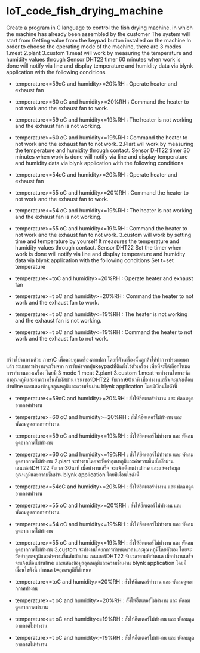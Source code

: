 # IoT_code_fish_drying_machine
Create a program in C language to control the fish drying machine. in which the machine has already been assembled by the customer The system will start from Getting value from the keypad button installed on the machine In order to choose the operating mode of the machine, there are 3 modes 1.meat 2.plant 3.custom
  1.meat will work by measuring the temperature and humidity values through Sensor DHT22 timer 60 minutes when work is done will notify via line and display temperature and humidity data via blynk application with the following conditions
   - temperature<=59oC and humidity>=20%RH : Operate heater and exhaust fan
   - temperature>=60 oC and humidity>=20%RH : Command the heater to not work and the exhaust fan to work.
   - temperature<=59 oC and humidity<=19%RH : The heater is not working and the exhaust fan is not working.
   - temperature>=60 oC and humidity<=19%RH : Command the heater to not work and the exhaust fan to not work.
2.Plart will work by measuring the temperature and humidity through contact. Sensor DHT22 timer 30 minutes when work is done will notify via line and display temperature and humidity data via blynk application with the following conditions

   - temperature<=54oC and humidity>=20%RH : Operate heater and exhaust fan
   - temperature>=55 oC and humidity>=20%RH : Command the heater to not work and the exhaust fan to work.
   - temperature<=54 oC and humidity<=19%RH : The heater is not working and the exhaust fan is not working.
   - temperature>=55 oC and humidity<=19%RH : Command the heater to not work and the exhaust fan to not work.
3.custom will work by setting time and temperature by yourself It measures the temperature and humidity values through contact. Sensor DHT22 Set the timer when work is done will notify via line and display temperature and humidity data via blynk application with the following conditions
   Set t=set temperature

   - temperature<=toC and humidity>=20%RH : Operate heater and exhaust fan
   - temperature>=t oC and humidity>=20%RH : Command the heater to not work and the exhaust fan to work.
   - temperature<=t oC and humidity<=19%RH : The heater is not working and the exhaust fan is not working.
   - temperature>=t oC and humidity<=19%RH : Command the heater to not work and the exhaust fan to not work.
 #
 สร้างโปรแกรมด้วย ภาษาC เพื่อควบคุมเครื่องตากปลา โดยที่ตัวเครื่องนั้นลูกค้าได้ทำการประกอบมาแล้ว ระบบการทำงานจะเริ่มจาก การรับค่าจากปุ่มkeypadที่ติดตั้งไว้ตัวเครื่อง เพื่อที่จะได้เลือกโหมดการทำงานของเครื่อง โดยมี 3 mode  1.meat 2.plant 3.custom 
 1.meat จะทำงานโดยจะวัดค่าอุณหภูมิและค่าความชื้นสัมผัสผ่าน เซนเซอร์DHT22 จับเวลา60นาที เมื่อทำงานเสร็จ จะแจ้งเตือนผ่านline และแสดงข้อมูลอุณหภูมิและความชื้นผ่าน blynk application โดยมีเงื่อนไขดังนี้
  - temperature<=59oC and humidity>=20%RH : สั่งให้ฮีตเตอร์ทำงาน และ พัดลมดูดอากกาศทำงาน
  - temperature>=60 oC and humidity>=20%RH : สั่งให้ฮีตเตอร์ไม่ทำงาน และ พัดลมดูดอากกาศทำงาน
  - temperature<=59 oC and humidity<=19%RH : สั่งให้ฮีตเตอร์ไม่ทำงาน และ พัดลมดูดอากกาศไม่ทำงาน
  - temperature>=60 oC and humidity<=19%RH : สั่งให้ฮีตเตอร์ไม่ทำงาน และ พัดลมดูดอากกาศไม่ทำงาน
2.plart จะทำงานโดยจะวัดค่าอุณหภูมิและค่าความชื้นสัมผัสผ่าน เซนเซอร์DHT22 จับเวลา30นาที เมื่อทำงานเสร็จ จะแจ้งเตือนผ่านline และแสดงข้อมูลอุณหภูมิและความชื้นผ่าน blynk application โดยมีเงื่อนไขดังนี้

  - temperature<=54oC and humidity>=20%RH : สั่งให้ฮีตเตอร์ทำงาน และ พัดลมดูดอากกาศทำงาน
  - temperature>=55 oC and humidity>=20%RH : สั่งให้ฮีตเตอร์ไม่ทำงาน และ พัดลมดูดอากกาศทำงาน
  - temperature<=54 oC and humidity<=19%RH : สั่งให้ฮีตเตอร์ไม่ทำงาน และ พัดลมดูดอากกาศไม่ทำงาน
  - temperature>=55 oC and humidity<=19%RH : สั่งให้ฮีตเตอร์ไม่ทำงาน และ พัดลมดูดอากกาศไม่ทำงาน
3.custom จะทำงานโดยกการกำหนดเวลาและอุณหภูมิโดยตัวเอง โดยจะวัดค่าอุณหภูมิและค่าความชื้นสัมผัสผ่าน เซนเซอร์DHT22 จับเวลาตามที่กำหนด เมื่อทำงานเสร็จ จะแจ้งเตือนผ่านline และแสดงข้อมูลอุณหภูมิและความชื้นผ่าน blynk application โดยมีเงื่อนไขดังนี้
  กำหนด t=อุณหภูมิที่กำหนด

  - temperature<=toC and humidity>=20%RH : สั่งให้ฮีตเตอร์ทำงาน และ พัดลมดูดอากกาศทำงาน
  - temperature>=t oC and humidity>=20%RH : สั่งให้ฮีตเตอร์ไม่ทำงาน และ พัดลมดูดอากกาศทำงาน
  - temperature<=t oC and humidity<=19%RH : สั่งให้ฮีตเตอร์ไม่ทำงาน และ พัดลมดูดอากกาศไม่ทำงาน
  - temperature>=t oC and humidity<=19%RH : สั่งให้ฮีตเตอร์ไม่ทำงาน และ พัดลมดูดอากกาศไม่ทำงาน
